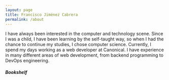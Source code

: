 ```yaml
---
layout: page
title: Francisco Jiménez Cabrera
permalink: /about
---
```


<div class="row justify-content-between">
  <div class="col-md-8 pr-5">
    <p>I have always been interested in the computer and technology scene. Since I was a child, I have been learning by the self-taught way, so when I had the chance to continue my studies, I chose computer science. Currently, I spend my days working as a web developer at Canonical. I have experience in many different areas of web development, from backend programming to DevOps engineering.</p>
  </div>

  <div class="col-md-4">
    <div class="sticky-top sticky-top-80">
      <h5 id="bookshelf-title">Bookshelf</h5>
      <div id="gr_custom_widget_1643813099"></div>
      <div id="gr_custom_widget_1643812651"></div>
    </div>
  </div>
</div>
